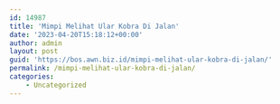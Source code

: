 ```yaml
---
id: 14987
title: 'Mimpi Melihat Ular Kobra Di Jalan'
date: '2023-04-20T15:18:12+00:00'
author: admin
layout: post
guid: 'https://bos.awn.biz.id/mimpi-melihat-ular-kobra-di-jalan/'
permalink: /mimpi-melihat-ular-kobra-di-jalan/
categories:
    - Uncategorized
---
```



